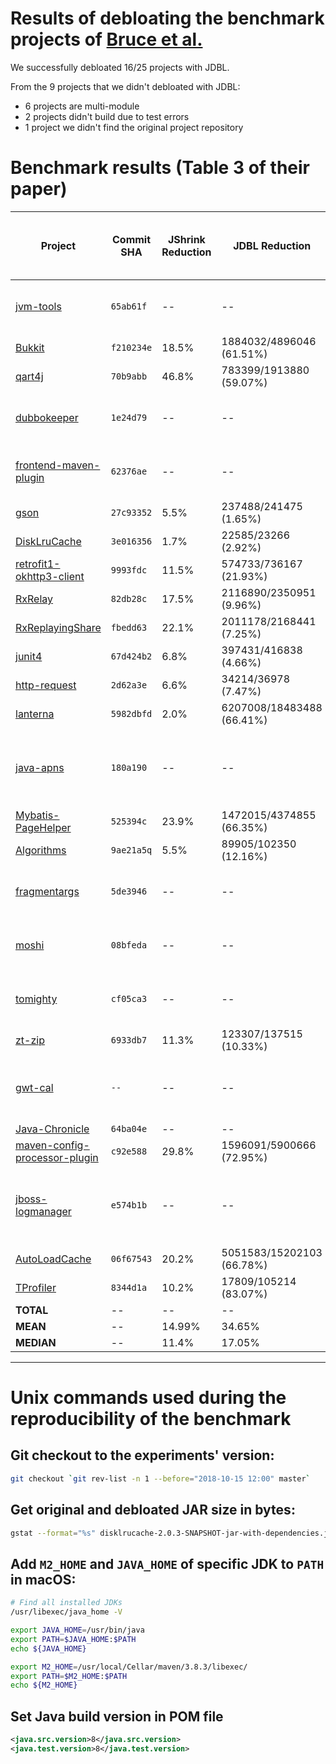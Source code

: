 # Results of debloating the benchmark projects of [Bruce et al.](https://dl.acm.org/doi/pdf/10.1145/3368089.3409738) 

We successfully debloated 16/25 projects with JDBL.

From the 9 projects that we didn't debloated with JDBL:
- 6 projects are multi-module 
- 2 projects didn't build due to test errors
- 1 project we didn't find the original project repository

# Benchmark results (Table 3 of their paper)

| **Project**                                                                                  | **Commit SHA** | **JShrink Reduction** | **JDBL Reduction**          | **JShrink Test Failures** | **JDBL Test Failures** | **JDBL Execution Time (s)** | **Compile Scope Dependencies** | **JDBL Removed Classes** | **JDBL Removed Methods in Used Classes** | **JDBL Debloating Result**                          |
|----------------------------------------------------------------------------------------------|----------------|-----------------------|-----------------------------|---------------------------|------------------------|-----------------------------|--------------------------------|--------------------------|------------------------------------------|-----------------------------------------------------|
| [jvm-tools](https://github.com/aragozin/jvm-tools)                                           | `65ab61f`      | --                    | --                          | --                        | --                     | --                          | --                             | --                       | --                                       | This project is multi-module                        |
| [Bukkit](https://github.com/Bukkit/Bukkit)                                                   | `f210234e`     | 18.5%                 | 1884032/4896046 (61.51%)    | 0                         | 0                      | 143.583                     | 7                              | 2042                     | 940                                      | Success                                             |                                                                                                                               |
| [qart4j](https://github.com/dieforfree/qart4j)                                               | `70b9abb`      | 46.8%                 | 783399/1913880 (59.07%)     | 0                         | 0                      | 72.97                       | 6                              | 698                      | 0                                        | Success                                             |
| [dubbokeeper](https://github.com/dubboclub/dubbokeeper)                                      | `1e24d79`      | --                    | --                          | --                        | --                     | --                          | --                             | --                       | --                                       | This project is multi-module                        |
| [frontend-maven-plugin](https://github.com/eirslett/frontend-maven-plugin)                   | `62376ae`      | --                    | --                          | --                        | --                     | --                          | --                             | --                       | --                                       | This project is multi-module                        |
| [gson](https://github.com/google/gson)                                                       | `27c93352`     | 5.5%                  | 237488/241475 (1.65%)       | 0                         | 0                      | 63.172                      | 0                              | 3                        | 48                                       | Success                                             |
| [DiskLruCache](https://github.com/JakeWharton/DiskLruCache)                                  | `3e016356`     | 1.7%                  | 22585/23266 (2.92%)         | 0                         | 0                      | 66.237                      | 4                              | 132                      | 472                                      | Success                                             |
| [retrofit1-okhttp3-client](https://github.com/JakeWharton/retrofit1-okhttp3-client)          | `9993fdc`      | 11.5%                 | 574733/736167 (21.93%)      | 0                         | 0                      | 77.848                      | 0                              | 0                        | 2                                        | Success                                             |
| [RxRelay](https://github.com/JakeWharton/RxRelay)                                            | `82db28c`      | 17.5%                 | 2116890/2350951 (9.96%)     | 0                         | 0                      | 109.266                     | 2                              | 162                      | 833                                      | Success                                             |
| [RxReplayingShare](https://github.com/JakeWharton/RxReplayingShare)                          | `fbedd63`      | 22.1%                 | 2011178/2168441 (7.25%)     | 0                         | 0                      | 95.089                      | 2                              | 118                      | 686                                      | Success                                             |
| [junit4](https://github.com/junit-team/junit4)                                               | `67d424b2`     | 6.8%                  | 397431/416838 (4.66%)       | 13                        | 0                      | 80.802                      | 1                              | 28                       | 83                                       | Success                                             |
| [http-request](https://github.com/kevinsawicki/http-request)                                 | `2d62a3e`      | 6.6%                  | 34214/36978 (7.47%)         | 0                         | 0                      | 63.425                      | 0                              | 2                        | 7                                        | Success                                             |
| [lanterna](https://github.com/mabe02/lanterna)                                               | `5982dbfd`     | 2.0%                  | 6207008/18483488 (66.41%)   | 0                         | 0                      | 365.703                     | 1                              | 5933                     | 32                                       | Success                                             |
| [java-apns](https://github.com/notnoop/java-apns)                                            | `180a190`      | --                    | --                          | --                        | --                     | --                          | --                             | --                       | --                                       | Unable to build original project due to test errors |
| [Mybatis-PageHelper](https://github.com/pagehelper/Mybatis-PageHelper)                       | `525394c`      | 23.9%                 | 1472015/4374855 (66.35%)    | 55                        | 0                      | 128.552                     | 3                              | 1948                     | 605                                      | Success                                             |
| [Algorithms](https://github.com/pedrovgs/Algorithms)                                         | `9ae21a5q`     | 5.5%                  | 89905/102350 (12.16%)       | 0                         | 0                      | 56.274                      | 0                              | 698                      | 0                                        | Success                                             |
| [fragmentargs](https://github.com/sockeqwe/fragmentargs)                                     | `5de3946`      | --                    | --                          | --                        | --                     | --                          | --                             | --                       | --                                       | This project is multi-module                        |
| [moshi](https://github.com/square/moshi)                                                     | `08bfeda`      | --                    | --                          | 0                         | --                     | --                          | --                             | --                       | --                                       | This project is multi-module                        |
| [tomighty](https://github.com/tomighty/tomighty)                                             | `cf05ca3`      | --                    | --                          | 0                         | --                     | --                          | --                             | --                       | --                                       | This project is multi-module                        |
| [zt-zip](https://github.com/zeroturnaround/zt-zip)                                           | `6933db7`      | 11.3%                 | 123307/137515 (10.33%)      | 0                         | 0                      | 60.147                      | 1                              | 11                       | 82                                       | Success                                             |
| [gwt-cal](X)                                                                                 | `--`           | --                    | --                          | --                        | --                     | --                          | --                             | --                       | --                                       | Unable to find the original project repository      |
| [Java-Chronicle](https://github.com/peter-lawrey/Java-Chronicle)                             | `64ba04e`      | --                    | --                          | --                        | --                     | --                          | --                             | --                       | --                                       | Success                                             |
| [maven-config-processor-plugin](https://github.com/lehphyro/maven-config-processor-plugin)   | `c92e588`      | 29.8%                 | 1596091/5900666 (72.95%)    | 0                         | 0                      | 612.322                     | 29                             | 2529                     | 422                                      | Success                                             |
| [jboss-logmanager](https://github.com/jboss-logging/jboss-logmanager.git)                    | `e574b1b`      | --                    | --                          | --                        | --                     | --                          | --                             | --                       | --                                       | Unable to build original project due to test errors |
| [AutoLoadCache](https://github.com/qiujiayu/AutoLoadCache)                                   | `06f67543`     | 20.2%                 | 5051583/15202103 (66.78%)   | 9                         | 0                      | 347.831                     | 2                              | 5714                     | 65                                       | Success                                             |
| [TProfiler](https://github.com/alibaba/TProfiler)                                            | `8344d1a`      | 10.2%                 | 17809/105214 (83.07%)       | 0                         | 0                      | 56.865                      | 1                              | 49                       | 13                                       | Success                                             |
| **TOTAL**                                                                                    | --             | --                    | --                          | 77                        | 0                      | 2400.086                    | 59                             | 20067                    | 4290                                     | --                                                  |
| **MEAN**                                                                                     | --             | 14.99%                | 34.65%                      | --                        | --                     | 150.00                      | --                             | --                       | --                                       | --                                                  |
| **MEDIAN**                                                                                   | --             | 11.4%                 | 17.05%                      | --                        | --                     | 79.32                       | --                             | --                       | --                                       | --                                                  |


---

# Unix commands used during the reproducibility of the benchmark

## Git checkout to the experiments' version:

```bash
git checkout `git rev-list -n 1 --before="2018-10-15 12:00" master`
```

## Get original and debloated JAR size in bytes:

```bash
gstat --format="%s" disklrucache-2.0.3-SNAPSHOT-jar-with-dependencies.jar
```

## Add `M2_HOME` and `JAVA_HOME` of specific JDK to `PATH` in macOS:

```bash
# Find all installed JDKs
/usr/libexec/java_home -V

export JAVA_HOME=/usr/bin/java
export PATH=$JAVA_HOME:$PATH
echo ${JAVA_HOME}

export M2_HOME=/usr/local/Cellar/maven/3.8.3/libexec/
export PATH=$M2_HOME:$PATH
echo ${M2_HOME}
```

## Set Java build version in POM file

```xml
<java.src.version>8</java.src.version>
<java.test.version>8</java.test.version>
```



















